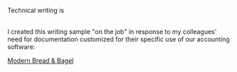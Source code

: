 Technical writing is   
&nbsp;
&nbsp;
&nbsp;


I created this writing sample "on the job" in response to my colleagues' need for documentation customized for their specific use of our accounting software:  

[Modern Bread & Bagel](https://www.modernbreadandbagel.com/)

